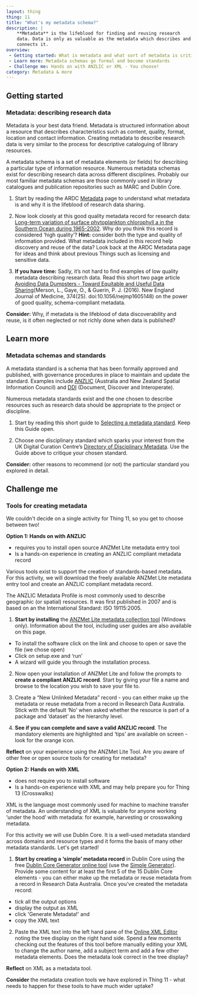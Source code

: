 ```yaml
---
layout: thing
thing: 11
title: "What's my metadata schema?"
description: |
    **Metadata** is the lifeblood for finding and reusing research
    data. Data is only as valuable as the metadata which describes and
    connects it.
overview:
 - Getting started: What is metadata and what sort of metadata is critical for research data?
 - Learn more: Metadata schemas go formal and become standards
 - Challenge me: Hands on with ANZLIC or XML - You choose!
category: Metadata & more
---
```

## Getting started
### Metadata: describing research data

Metadata is your best data friend. Metadata is structured information
about a resource that describes characteristics such as content,
quality, format, location and contact information. Creating metadata to
describe research data is very similar to the process for descriptive
cataloguing of library resources.

A metadata schema is a set of metadata elements (or fields) for describing
a particular type of information resource. Numerous metadata schemas
exist for describing research data across different disciplines.
Probably our most familiar metadata schemas are those commonly used in
library catalogues and publication repositories such as MARC and Dublin
Core.

1. Start by reading the ARDC [Metadata](https://ardc.edu.au/resources/working-with-data/metadata/) page to
understand what metadata is and why it is the lifeblood of research data
sharing.

2. Now look closely at this good quality metadata record for research
data: [Long-term variation of surface phytoplankton chlorophyll a in the Southern Ocean during 1965-2002](http://dx.doi.org/doi:10.4225/15/5a384270f2b61). Why
do you think this record is considered ‘high quality’? **Hint:**
consider both the type and quality of information provided. What
metadata included in this record help discovery and reuse of the data?
Look back at the ARDC Metadata page for ideas and think about
previous Things such as licensing and sensitive data.

3. **If you have time:** Sadly, it’s not hard to find examples of low
quality metadata describing research data. Read this short two page
article [Avoiding Data Dumpsters - Toward Equitable and Useful Data
Sharing](https://doi.org/10.1056/NEJMp1605148)(Merson, L., Gaye, O., & Guerin, P. J. (2016). New England Journal of Medicine, 374(25). doi:10.1056/nejmp1605148) on the power
of good quality, schema-compliant metadata.

**Consider:** Why, if metadata is the lifeblood of data discoverability
and reuse, is it often neglected or not richly done when data is
published?

## Learn more
### Metadata schemas and standards

A metadata standard is a schema that has been formally approved and
published, with governance procedures in place to maintain and update
the standard. Examples include [ANZLIC](https://www.anzlic.gov.au) (Australia and New Zealand Spatial
Information Council) and [DDI](https://ddialliance.org) (Document, Discover and Interoperate).

Numerous metadata standards exist and the one chosen to describe
resources such as research data should be appropriate to the project or
discipline.

1. Start by reading this short guide to [Selecting a metadata
standard](https://marinemetadata.org/guides/mdatastandards/standardselect).
Keep this Guide open.

2. Choose one disciplinary standard which sparks your interest from the
UK Digital Curation Centre’s [Directory of Disciplinary
Metadata](http://www.dcc.ac.uk/resources/metadata-standards "DCC Directory of Disciplinary metadata").
Use the Guide above to critique your chosen standard.

**Consider:** other reasons to recommend (or not) the particular
standard you explored in detail.

## Challenge me
### Tools for creating metadata

We couldn't decide on a single activity for Thing 11, so you get to
choose between two!

**Option 1: Hands on with ANZLIC**

-   requires you to install open source ANZMet Lite metadata entry tool
-   Is a hands-on experience in creating an ANZLIC compliant metadata
    record

Various tools exist to support the creation of standards-based metadata. For this activity, we will download the freely available ANZMet Lite metadata entry tool and create an ANZLIC compliant metadata record.

The ANZLIC Metadata Profile is most commonly used to describe geographic (or spatial) resources. It was first published in 2007 and is based on an the International Standard: ISO 19115:2005.

1. **Start by installing** the [ANZMet Lite metadata collection tool](https://www.anzlic.gov.au/resources/metadata#ANZMetLiteTool) (Windows only). Information about the tool, including user guides are also available on this page.

- To install the software click on the link and choose to open or save the file (we chose open)
- Click on setup.exe and ‘run’
- A wizard will guide you through the installation process.

2. Now open your installation of ANZMet Lite and follow the prompts to **create a compliant ANZLIC record**. Start by giving your file a name and browse to the location you wish to save your file to.

3. Create a “New Unlinked Metadata” record - you can either make up the metadata or reuse metadata from a record in Research Data Australia. Stick with the default ‘No’ when asked whether the resource is part of a package and ‘dataset’ as the hierarchy level.

4. **See if you can complete and save a valid ANZLIC record**. The mandatory elements are highlighted and ‘tips’ are available on screen - look for the orange icon.

**Reflect** on your experience using the ANZMet Lite Tool. Are you aware of other free or open source tools for creating for metadata?

**Option 2: Hands on with XML**

-   does not require you to install software
-   Is a hands-on experience with XML and may help prepare you for Thing
    13 (Crosswalks)
    
XML is the language most commonly used for machine to machine transfer of metadata. An understanding of XML is valuable for anyone working ‘under the hood’ with metadata: for example, harvesting or crosswalking metadata.

For this activity we will use Dublin Core. It is a well-used metadata standard across domains and resource types and it forms the basis of many other metadata standards. Let's get started!

1. **Start by creating a ‘simple’ metadata record** in Dublin Core using the free [Dublin Core Generator online tool](http://nsteffel.github.io/dublin_core_generator/) (use the [Simple Generator](http://nsteffel.github.io/dublin_core_generator/generator_nq.html)). Provide some content for at least the first 5 of the 15 Dublin Core elements - you can either make up the metadata or reuse metadata from a record in Research Data Australia. Once you’ve created the metadata record:

-  tick all the output options
-  display the output as XML
-  click 'Generate Metadata!' and
-  copy the XML text

2. Paste the XML text into the left hand pane of the [Online XML Editor](http://www.tutorialspoint.com/online_xml_editor.htm) noting the tree display on the right hand side. Spend a few moments checking out the features of this tool before manually editing your XML to change the author name, add a subject term and add a few other metadata elements. Does the metadata look correct in the tree display?

**Reflect** on XML as a metadata tool.


**Consider** the metadata creation tools we have explored in Thing 11 -
what needs to happen for these tools to have much wider uptake?
